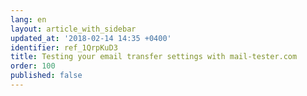 ```yaml
---
lang: en
layout: article_with_sidebar
updated_at: '2018-02-14 14:35 +0400'
identifier: ref_1QrpKuD3
title: Testing your email transfer settings with mail-tester.com
order: 100
published: false
---
```

## 
